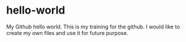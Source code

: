 # hello-world
My Github hello world.
This is my training for the github.
I would like to create my own files and use it for future purpose.
